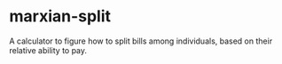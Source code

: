 # marxian-split
A calculator to figure how to split bills among individuals, based on their relative ability to pay.
